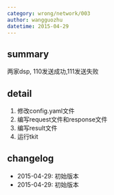 ```yaml
---
category: wrong/network/003
author: wangguozhu
datetime: 2015-04-29
---
```


## summary

两家dsp, 110发送成功,111发送失败

## detail

1. 修改config.yaml文件
1. 编写request文件和response文件
1. 编写result文件
1. 运行tkit

## changelog

- 2015-04-29: 初始版本
- 2015-04-29: 初始版本